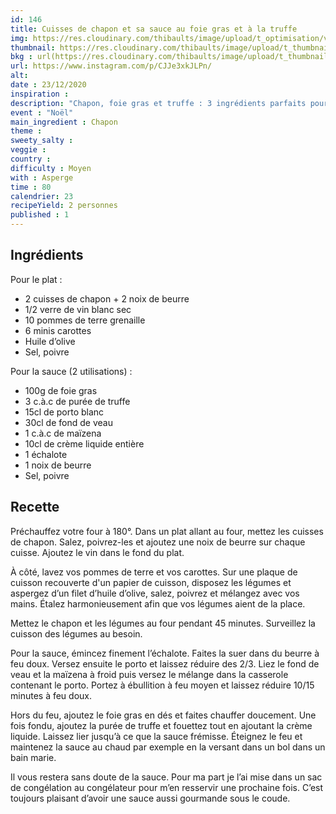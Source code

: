 ```yaml
---
id: 146
title: Cuisses de chapon et sa sauce au foie gras et à la truffe 
img: https://res.cloudinary.com/thibaults/image/upload/t_optimisation/v1608758932/Recipes/20201223_chapons.jpg
thumbnail: https://res.cloudinary.com/thibaults/image/upload/t_thumbnail_josie/v1608758932/Recipes/20201223_chapons.jpg
bkg : url(https://res.cloudinary.com/thibaults/image/upload/t_thumbnail_josie/v1608758932/Recipes/20201223_chapons.jpg)
url: https://www.instagram.com/p/CJJe3xkJLPn/
alt: 
date : 23/12/2020
inspiration : 
description: "Chapon, foie gras et truffe : 3 ingrédients parfaits pour une recette de Noël !"
event : "Noël"
main_ingredient : Chapon
theme : 
sweety_salty : 
veggie : 
country :
difficulty : Moyen
with : Asperge
time : 80
calendrier: 23
recipeYield: 2 personnes
published : 1
---
```


## Ingrédients
Pour le plat : 
 - 2 cuisses de chapon + 2 noix de beurre 
 - 1/2 verre de vin blanc sec 
 - 10 pommes de terre grenaille
 - 6 minis carottes 
 - Huile d’olive 
 - Sel, poivre 

Pour la sauce (2 utilisations) : 
 - 100g de foie gras 
 - 3 c.à.c de purée de truffe 
 - 15cl de porto blanc 
 - 30cl de fond de veau 
 - 1 c.à.c de maïzena
 - 10cl de crème liquide entière 
 - 1 échalote 
 - 1 noix de beurre 
 - Sel, poivre 

## Recette
Préchauffez votre four à 180°. Dans un plat allant au four, mettez les cuisses de chapon. Salez, poivrez-les et ajoutez une noix de beurre sur chaque cuisse. Ajoutez le vin dans le fond du plat. 

À côté, lavez vos pommes de terre et vos carottes. Sur une plaque de cuisson recouverte d'un papier de cuisson, disposez les légumes et aspergez d’un filet d’huile d’olive, salez, poivrez et mélangez avec vos mains. Étalez harmonieusement afin que vos légumes aient de la place. 

Mettez le chapon et les légumes au four pendant 45 minutes. Surveillez la cuisson des légumes au besoin. 

Pour la sauce, émincez finement l’échalote. Faites la suer dans du beurre à feu doux. Versez ensuite le porto et laissez réduire des 2/3. Liez le fond de veau et la maïzena à froid puis versez le mélange dans la casserole contenant le porto. Portez à ébullition à feu moyen et laissez réduire 10/15 minutes à feu doux.

Hors du feu, ajoutez le foie gras en dés et faites chauffer doucement. Une fois fondu, ajoutez la purée de truffe et fouettez tout en ajoutant la crème liquide. Laissez lier jusqu’à ce que la sauce frémisse. Éteignez le feu et maintenez la sauce au chaud par exemple en la versant dans un bol dans un bain marie. 

Il vous restera sans doute de la sauce. Pour ma part je l’ai mise dans un sac de congélation au congélateur pour m’en resservir une prochaine fois. C’est toujours plaisant d’avoir une sauce aussi gourmande sous le coude.